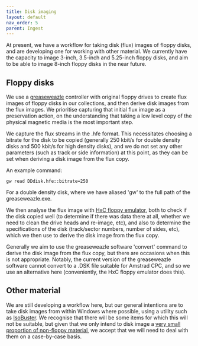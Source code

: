 ```yaml
---
title: Disk imaging
layout: default
nav_order: 5
parent: Ingest
---
```

At present, we have a workflow for taking disk (flux) images of floppy disks, and are developing one for working with other material. We currently have the capacity to image 3-inch, 3.5-inch and 5.25-inch floppy disks, and aim to be able to image 8-inch floppy disks in the near future.

## Floppy disks

We use a [greaseweazle](https://github.com/keirf/greaseweazle) controller with original floppy drives to create flux images of floppy disks in our collections, and then derive disk images from the flux images. We prioritise capturing that initial flux image as a preservation action, on the understanding that taking a low level copy of the physical magnetic media is the most important step.

We capture the flux streams in the .hfe format. This necessitates choosing a bitrate for the disk to be copied (generally 250 kbit/s for double density disks and 500 kbit/s for high density disks), and we do not set any other parameters (such as track or side information) at this point, as they can be set when deriving a disk image from the flux copy.

An example command:

```
gw read DDdisk.hfe::bitrate=250
```

For a double density disk, where we have aliased 'gw' to the full path of the greaseweazle.exe.

We then analyse the flux image with [HxC floppy emulator](https://hxc2001.com/download/floppy_drive_emulator/), both to check if the disk copied well (to determine if there was data there at all, whether we need to clean the drive heads and re-image, etc), and also to determine the specifications of the disk (track/sector numbers, number of sides, etc), which we then use to derive the disk image from the flux copy.

Generally we aim to use the greaseweazle software 'convert' command to derive the disk image from the flux copy, but there are occasions when this is not appropriate. Notably, the current version of the greaseweazle software cannot convert to a .DSK file suitable for Amstrad CPC, and so we use an alternative here (conveniently, the HxC floppy emulator does this). 

## Other material

We are still developing a workflow here, but our general intentions are to take disk images from within Windows where possible, using a utility such as [IsoBuster](https://www.isobuster.com/). We recognise that there will be some items for which this will not be suitable, but given that we only intend to disk image a [very small proportion of non-floppy material](https://churchillarchives.github.io/pages/ingest.html), we accept that we will need to deal with them on a case-by-case basis.